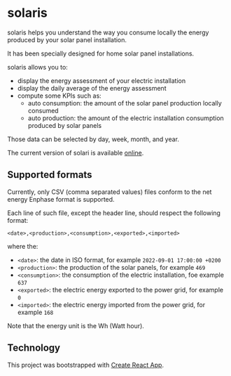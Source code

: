 # solaris

solaris helps you understand the way you consume locally the energy produced by your solar panel
installation.

It has been specially designed for home solar panel installations.

solaris allows you to:

* display the energy assessment of your electric installation
* display the daily average of the energy assessment
* compute some KPIs such as:
    * auto consumption: the amount of the solar panel production locally consumed
    * auto production: the amount of the electric installation consumption produced by solar panels

Those data can be selected by day, week, month, and year.

The current version of solari is available [online](https://thefourhorsemen.github.io/solaris/).

## Supported formats

Currently, only CSV (comma separated values) files conform to the net energy Enphase format is
supported.

Each line of such file, except the header line, should respect the following format:

`<date>,<production>,<consumption>,<exported>,<imported>`

where the:

* `<date>`: the date in ISO format, for example `2022-09-01 17:00:00 +0200`
* `<production>`: the production of the solar panels, for example `469`
* `<consumption>`: the consumption of the electric installation, foe example `637`
* `<exported>`: the electric energy exported to the power grid, for example `0`
* `<imported>`: the electric energy imported from the power grid, for example `168`

Note that the energy unit is the Wh (Watt hour).

## Technology

This project was bootstrapped with [Create React App](https://github.com/facebook/create-react-app).